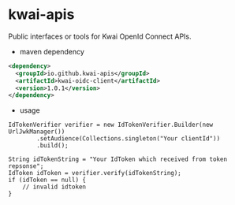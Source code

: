 # kwai-apis

Public interfaces or tools for Kwai OpenId Connect APIs.

* maven dependency

```xml
<dependency>
  <groupId>io.github.kwai-apis</groupId>
  <artifactId>kwai-oidc-client</artifactId>
  <version>1.0.1</version>
</dependency>
```

* usage

```
IdTokenVerifier verifier = new IdTokenVerifier.Builder(new UrlJwkManager())
        .setAudience(Collections.singleton("Your clientId"))
        .build();

String idTokenString = "Your IdToken which received from token repsonse";
IdToken idToken = verifier.verify(idTokenString);
if (idToken == null) {
    // invalid idtoken
}
```

